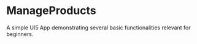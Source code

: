 # ManageProducts
A simple UI5 App demonstrating several basic functionalities relevant for beginners. 
